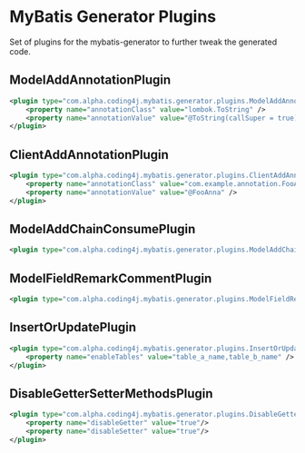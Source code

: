 MyBatis Generator Plugins
====================
Set of plugins for the mybatis-generator to further tweak the generated code.

## ModelAddAnnotationPlugin
```xml
<plugin type="com.alpha.coding4j.mybatis.generator.plugins.ModelAddAnnotationPlugin">
	<property name="annotationClass" value="lombok.ToString" />
	<property name="annotationValue" value="@ToString(callSuper = true)" />
</plugin>
```

## ClientAddAnnotationPlugin
```xml
<plugin type="com.alpha.coding4j.mybatis.generator.plugins.ClientAddAnnotationPlugin">
	<property name="annotationClass" value="com.example.annotation.FooAnna" />
	<property name="annotationValue" value="@FooAnna" />
</plugin>
```

## ModelAddChainConsumePlugin
```xml
<plugin type="com.alpha.coding4j.mybatis.generator.plugins.ModelAddChainConsumePlugin" />
```

## ModelFieldRemarkCommentPlugin
```xml
<plugin type="com.alpha.coding4j.mybatis.generator.plugins.ModelFieldRemarkCommentPlugin" />
```

## InsertOrUpdatePlugin
```xml
<plugin type="com.alpha.coding4j.mybatis.generator.plugins.InsertOrUpdatePlugin" >
    <property name="enableTables" value="table_a_name,table_b_name" />
</plugin>
```

## DisableGetterSetterMethodsPlugin
```xml
<plugin type="com.alpha.coding4j.mybatis.generator.plugins.DisableGetterSetterMethodsPlugin" >
    <property name="disableGetter" value="true"/>
    <property name="disableSetter" value="true"/>
</plugin>
```
